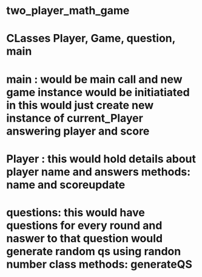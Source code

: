 # two_player_math_game

# CLasses Player, Game, question, main

# main : would be main call and new game instance would be initiatiated in this would just create new instance of current_Player answering player and score

# Player : this would hold details about player name and answers methods: name and scoreupdate

# questions: this would have questions for every round and naswer to that question would generate random qs using randon number class methods: generateQS
